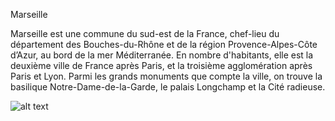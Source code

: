 Marseille

Marseille est une commune du sud-est de la France, chef-lieu du département des Bouches-du-Rhône et de la région Provence-Alpes-Côte d’Azur, 
au bord de la mer Méditerranée.
En nombre d'habitants, elle est la deuxième ville de France après Paris, et la troisième agglomération après Paris et Lyon. 
Parmi les grands monuments que compte la ville, on trouve la basilique Notre-Dame-de-la-Garde, le palais Longchamp et la Cité radieuse.

![alt text](https://fr.vikidia.org/wiki/Marseille#/media/File:MarseillePaysage.jpg)


